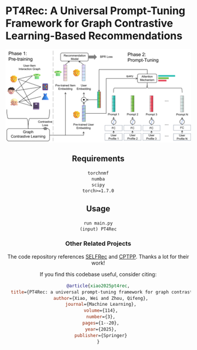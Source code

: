 <h1> PT4Rec: A Universal Prompt-Tuning Framework for Graph Contrastive Learning-Based Recommendations</h1>
<div style="text-align: center;">

![image](https://github.com/Blank141/PT4Rec/blob/main/fig1_1.png)
## Requirements
```
torchnmf
numba
scipy
torch>=1.7.0
```

## Usage
```
run main.py
(input) PT4Rec
```

### Other Related Projects
The code repository references [SELFRec](https://github.com/Coder-Yu/SELFRec) and [CPTPP](https://github.com/Haoran-Young/CPTPP).
Thanks a lot for their work!


If you find this codebase useful, consider citing:

```bibtex
@article{xiao2025pt4rec,
  title={PT4Rec: a universal prompt-tuning framework for graph contrastive learning-based recommendations},
  author={Xiao, Wei and Zhou, Qifeng},
  journal={Machine Learning},
  volume={114},
  number={3},
  pages={1--20},
  year={2025},
  publisher={Springer}
}
```
